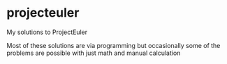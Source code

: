# projecteuler
My solutions to ProjectEuler 

Most of these solutions are via programming but occasionally some of the problems are possible with just math and manual calculation
